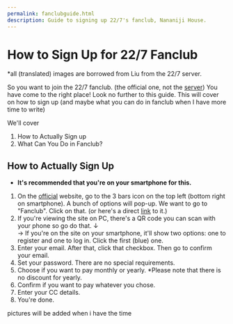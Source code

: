 ```yaml
---
permalink: fanclubguide.html
description: Guide to signing up 22/7's fanclub, Nananiji House.
---
```


# How to Sign Up for 22/7 Fanclub

*all (translated) images are borrowed from Liu from the 22/7 server.

So you want to join the 22/7 fanclub. (the official one, not the [server](http://discord.gg/227))
You have come to the right place! Look no further to this guide. This will cover on how to sign up (and maybe what you can do in fanclub when I have more time to write)

We'll cover

1. How to Actually Sign up
2. What Can You Do in Fanclub?

## How to Actually Sign Up

* **It's recommended that you're on your smartphone for this.** 
1. On the [official](https://nanabunnonijyuuni.com/) website, go to the 3 bars icon on the top left (bottom right on smartphone). A bunch of options will pop-up. We want to go to "Fanclub". Click on that. (or here's a direct [link](https://nanabunnonijyuuni-mobile.com/) to it.)
2. If you're viewing the site on PC, there's a QR code you can scan with your phone so go do that. ↓   
    → If you're on the site on your smartphone, it'll show two options: one to register and one to log in. Click the first (blue) one.   
3. Enter your email. After that, click that checkbox. Then go to confirm your email.
4. Set your password. There are no special requirements.
5. Choose if you want to pay monthly or yearly. *Please note that there is no discount for yearly.
6. Confirm if you want to pay whatever you chose. 
7. Enter your CC details.
8. You're done.

pictures will be added when i have the time
